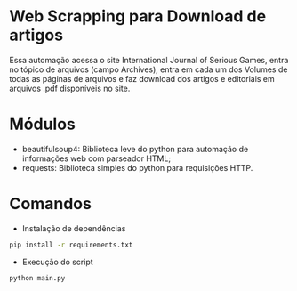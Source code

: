 # Web Scrapping para Download de artigos
Essa automação acessa o site International Journal of Serious Games, entra no tópico de arquivos (campo Archives), entra em cada um dos Volumes de todas as páginas de arquivos e faz download dos artigos e editoriais em arquivos .pdf disponíveis no site.

# Módulos
- beautifulsoup4: Biblioteca leve do python para automação de informações web com parseador HTML;
- requests: Biblioteca simples do python para requisições HTTP.

# Comandos
- Instalação de dependências
```bash
pip install -r requirements.txt
```
- Execução do script
```bash
python main.py
```
